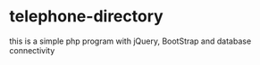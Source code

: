 # telephone-directory
this is a simple php program with jQuery, BootStrap and database connectivity
